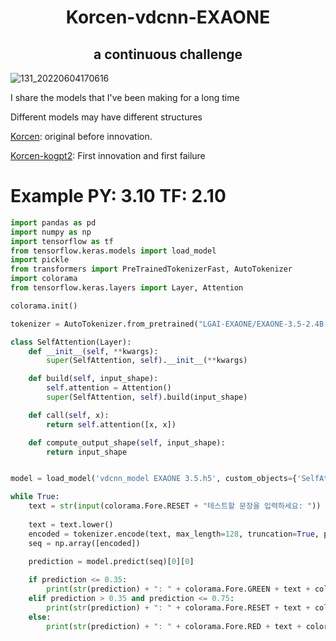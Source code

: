 <div align="center">
  <h1>Korcen-vdcnn-EXAONE</h1>
  <h2>a continuous challenge</h2>
</div>

![131_20220604170616](https://user-images.githubusercontent.com/85154556/171998341-9a7439c8-122f-4a9f-beb6-0e0b3aad05ed.png)

I share the models that I've been making for a long time

Different models may have different structures

[Korcen](https://github.com/KR-korcen/korcen): original before innovation.

[Korcen-kogpt2](https://github.com/Tanat05/korcen-kogpt2): First innovation and first failure

# Example PY: 3.10 TF: 2.10
```py
import pandas as pd
import numpy as np
import tensorflow as tf
from tensorflow.keras.models import load_model
import pickle
from transformers import PreTrainedTokenizerFast, AutoTokenizer
import colorama
from tensorflow.keras.layers import Layer, Attention

colorama.init()

tokenizer = AutoTokenizer.from_pretrained("LGAI-EXAONE/EXAONE-3.5-2.4B-Instruct")

class SelfAttention(Layer):
    def __init__(self, **kwargs):
        super(SelfAttention, self).__init__(**kwargs)

    def build(self, input_shape):
        self.attention = Attention()
        super(SelfAttention, self).build(input_shape)

    def call(self, x):
        return self.attention([x, x])

    def compute_output_shape(self, input_shape):
        return input_shape


model = load_model('vdcnn_model EXAONE 3.5.h5', custom_objects={'SelfAttention': SelfAttention})

while True:
    text = str(input(colorama.Fore.RESET + "테스트할 문장을 입력하세요: "))
    
    text = text.lower()
    encoded = tokenizer.encode(text, max_length=128, truncation=True, padding="max_length")
    seq = np.array([encoded])
    
    prediction = model.predict(seq)[0][0]

    if prediction <= 0.35:
        print(str(prediction) + ": " + colorama.Fore.GREEN + text + colorama.Fore.RESET)
    elif prediction > 0.35 and prediction <= 0.75:
        print(str(prediction) + ": " + colorama.Fore.RESET + text + colorama.Fore.RESET)
    else:
        print(str(prediction) + ": " + colorama.Fore.RED + text + colorama.Fore.RESET)
```
